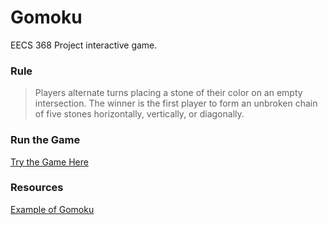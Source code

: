 # Gomoku
EECS 368 Project interactive game.

### Rule
>Players alternate turns placing a stone of their color on an empty intersection. The winner is the first player to form an unbroken chain of five stones horizontally, vertically, or diagonally.

### Run the Game
[Try the Game Here ](https://harry-huang38.github.io/Gomoku/)
### Resources
[Example of Gomoku ](https://www.jianshu.com/p/b178be0fbec3/)
